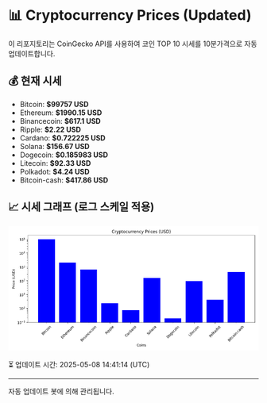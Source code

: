 
# 📊 Cryptocurrency Prices (Updated)

이 리포지토리는 CoinGecko API를 사용하여 코인 TOP 10 시세를 10분가격으로 자동 업데이트합니다.

## 💰 현재 시세
- Bitcoin: **$99757 USD**
- Ethereum: **$1990.15 USD**
- Binancecoin: **$617.1 USD**
- Ripple: **$2.22 USD**
- Cardano: **$0.722225 USD**
- Solana: **$156.67 USD**
- Dogecoin: **$0.185983 USD**
- Litecoin: **$92.33 USD**
- Polkadot: **$4.24 USD**
- Bitcoin-cash: **$417.86 USD**

## 📈 시세 그래프 (로그 스케일 적용)
![Crypto Prices](crypto_prices.png)

⏳ 업데이트 시간: 2025-05-08 14:41:14 (UTC)

---
자동 업데이트 봇에 의해 관리됩니다.
